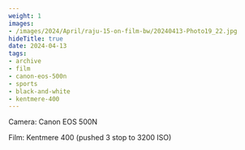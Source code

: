 ```yaml
---
weight: 1
images:
- /images/2024/April/raju-15-on-film-bw/20240413-Photo19_22.jpg
hideTitle: true
date: 2024-04-13
tags:
- archive
- film
- canon-eos-500n
- sports
- black-and-white
- kentmere-400
---
```


Camera: Canon EOS 500N

Film: Kentmere 400 (pushed 3 stop to 3200 ISO)